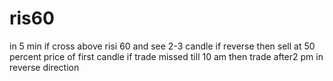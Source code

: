 # ris60
in 5 min if cross above risi 60 and see 2-3 candle if reverse then sell at 50 percent price of first candle if trade missed till 10 am then trade after2 pm in reverse direction
